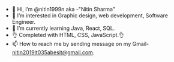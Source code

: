 - 👋 Hi, I’m @nitin1999n aka -"Nitin Sharma"
- 👀 I’m interested in Graphic design, web development, Software Engineer. 
- 🌱 I’m currently learning Java, React, SQL.
- 👌 Completed with HTML, CSS, JavaScript.👌
- 📫 How to reach me by sending message on my Gmail- nitin2019it035abesit@gmail.com.
<!---
nitin1999n/nitin1999n is a ✨ special ✨ repository because its `README.md` (this file) appears on your GitHub profile.
You can click the Preview link to take a look at your changes.
--->
